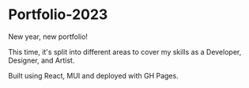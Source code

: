 # Portfolio-2023
New year, new portfolio!

This time, it's split into different areas to cover my skills as a Developer, Designer, and Artist.


Built using React, MUI and deployed with GH Pages.

